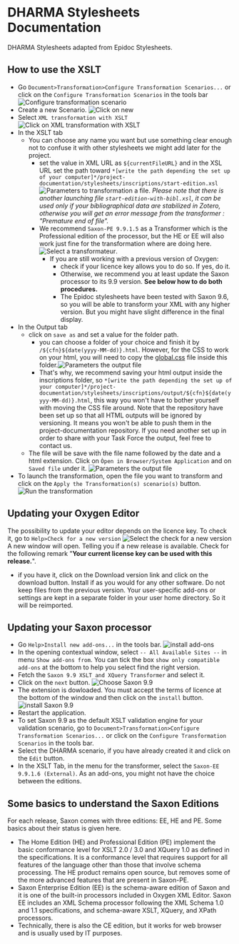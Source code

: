 # DHARMA Stylesheets Documentation

DHARMA Stylesheets adapted from Epidoc Stylesheets.

## How to use the XSLT
- Go `Document>Transformation>Configure Transformation Scenarios...` or click on the `Configure Transformation Scenarios` in the tools bar
![Configure transformation scenario](https://github.com/erc-dharma/project-documentation/blob/master/stylesheets/images/transformationScenario01.png)
- Create a new Scenario. ![Click on new](https://github.com/erc-dharma/project-documentation/blob/master/stylesheets/images/transformationScenario02.png)
- Select `XML transformation with XSLT`![Click on XML transformation with XSLT](https://github.com/erc-dharma/project-documentation/blob/master/stylesheets/images/transformationScenario03.png)
- In the XSLT tab
  - You can choose any name you want but use something clear enough not to confuse it with other stylesheets we might add later for the project.
    - set the value in XML URL as `${currentFileURL}` and in the XSL URL set the path toward  `*[write the path depending the set up of your computer]*/project-documentation/stylesheets/inscriptions/start-edition.xsl` ![Parameters to transformation a file](https://github.com/erc-dharma/project-documentation/blob/master/stylesheets/images/transformationScenario04.png). *Please note that there is another launching file `start-edition-with-bibl.xsl`, it can be used only if your bibliographical data are stabilized in Zotero, otherwise you will get an error message from the transformer : "Premature end of file".*
    - We recommend `Saxon-PE 9.9.1.5` as a Transformer which is the Professional edition of the processor, but the HE or EE will also work just fine for the transformation where are doing here.![Select a transformateur](https://github.com/erc-dharma/project-documentation/blob/master/stylesheets/images/transformationScenario04.png).
      - If you are still working with a previous version of Oxygen:
          - check if your licence key allows you to do so. If yes, do it.
          - Otherwise, we recommend you at least update the Saxon processor to its 9.9 version. **See below how to do both procedures.**
          - The Epidoc stylesheets have been tested with Saxon 9.6, so you will be able to transform your XML with any higher version. But you might have slight difference in the final display.
- In the Output tab
    - click on `save as` and set a value for the folder path.
      - you can choose a folder of your choice and finish it by `/${cfn}${date(yyyy-MM-dd)}.html`. However, for the CSS to work on your html, you will need to copy the [global.css](https://github.com/erc-dharma/project-documentation/blob/master/stylesheets/inscriptions/global.css) file inside this folder.![Parameters the output file](https://github.com/erc-dharma/project-documentation/blob/master/stylesheets/images/transformationScenario05.png)
      - That's why, we recommend saving your html output inside the inscriptions folder, so `*[write the path depending the set up of your computer]*/project-documentation/stylesheets/inscriptions/output/${cfn}${date(yyyy-MM-dd)}.html`, this way you won't have to bother yourself with moving the CSS file around. Note that the repository have been set up so that all HTML outputs will be ignored by versioning. It means you won't be able to push them in the project-documentation repository. If you need another set up in order to share with your Task Force the output, feel free to contact us.  
    - The file will be save with the file name followed by the date and a html extension. Click on `Òpen in Browser/System Application` and on `Saved file` under it. ![Parameters the output file](https://github.com/erc-dharma/project-documentation/blob/master/stylesheets/images/transformationScenario06.png)
- To launch the transformation, open the file you want to transform and click on the `Apply the Transformation(s) scenario(s)` button.![Run the transformation](https://github.com/erc-dharma/project-documentation/blob/master/stylesheets/images/transformationScenario07.png)

## Updating your Oxygen Editor
The possibility to update your editor depends on the licence key. To check it, go to  `Help>Check for a new version` ![Select the check for a new version](https://github.com/erc-dharma/project-documentation/blob/master/stylesheets/images/transformationScenario08.png)
A new window will open. Telling you if a new release is available. Check for the following remark "**Your current license key can be used with this release.**".
- if you have it, click on the Download version link and click on the download button. Install if as you would for any other software.
Do not keep files from the previous version. Your user-specific add-ons or settings are kept in a separate folder in your user home directory. So it will be reimported.

## Updating your Saxon processor
- Go `Help>Install new add-ons...` in the tools bar.
![install add-ons](https://github.com/erc-dharma/project-documentation/blob/master/stylesheets/images/transformationScenario09.png)
- In the opening contextual window, select `-- All Available Sites --` in menu `Show add-ons from`. You can tick the box `show only compatible add-ons` at the bottom to help you select find the right version.
- Fetch the `Saxon 9.9 XSLT and XQuery Transformer` and select it.
- Click on the `next` button.
![Choose Saxon 9.9](https://github.com/erc-dharma/project-documentation/blob/master/stylesheets/images/transformationScenario10.png)
- The extension is dowloaded. You must accept the terms of licence at the bottom of the window and then click on the `install` button.
![install Saxon 9.9](https://github.com/erc-dharma/project-documentation/blob/master/stylesheets/images/transformationScenario11.png)
- Restart the application.
- To set Saxon 9.9 as the default XSLT validation engine for your validation scenario, go to `Document>Transformation>Configure Transformation Scenarios...` or click on the `Configure Transformation Scenarios` in the tools bar.
- Select the DHARMA scenario, if you have already created it and click on the `Edit` button.
- In the XSLT Tab, in the menu for the transformer, select the `Saxon-EE 9.9.1.6 (External)`. As an add-ons, you might not have the choice between the editions.

## Some basics to understand the Saxon Editions
For each release, Saxon comes with three editions: EE, HE and PE. Some basics about their status is given here.
- The Home Edition (HE) and Professional Edition (PE) implement the basic conformance level for XSLT 2.0 / 3.0 and XQuery 1.0 as defined in the specifications. It is a conformance level that requires support for all features of the language other than those that involve schema processing. The HE product remains open source, but removes some of the more advanced features that are present in Saxon-PE.
- Saxon Enterprise Edition (EE) is the schema-aware edition of Saxon and it is one of the built-in processors included in Oxygen XML Editor. Saxon EE includes an XML Schema processor following the XML Schema 1.0 and 1.1 specifications, and schema-aware XSLT, XQuery, and XPath processors.
- Technically, there is also the CE edition, but it works for web browser and is usually used by IT purposes.

